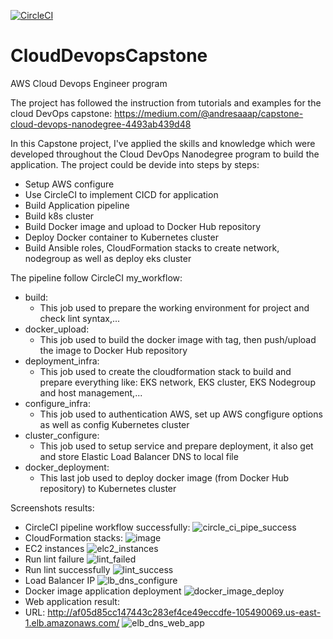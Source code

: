[![CircleCI](https://circleci.com/gh/ThinhMDITPTIT/CloudDevopsCapstone/tree/main.svg?style=svg)](https://circleci.com/gh/ThinhMDITPTIT/CloudDevopsCapstone/tree/main)

# CloudDevopsCapstone
AWS Cloud Devops Engineer program

The project has followed the instruction from tutorials and examples for the cloud DevOps capstone:
https://medium.com/@andresaaap/capstone-cloud-devops-nanodegree-4493ab439d48

In this Capstone project, I've applied the skills and knowledge which were developed throughout the Cloud DevOps Nanodegree program to build the application. The project could be devide into steps by steps:
- Setup AWS configure
- Use CircleCI to implement CICD for application
- Build Application pipeline
- Build k8s cluster
- Build Docker image and upload to Docker Hub repository
- Deploy Docker container to Kubernetes cluster
- Build Ansible roles, CloudFormation stacks to create network, nodegroup as well as deploy eks cluster

The pipeline follow CircleCI my_workflow:
- build:
	+ This job used to prepare the working environment for project and check lint syntax,...
- docker_upload:
	+ This job used to build the docker image with tag, then push/upload the image to Docker Hub repository
- deployment_infra:
	+ This job used to create the cloudformation stack to build and prepare everything like: EKS network, EKS cluster, EKS Nodegroup and host management,...
- configure_infra:
	+ This job used to authentication AWS, set up AWS congfigure options as well as config Kubernetes cluster
- cluster_configure:
	+ This job used to setup service and prepare deployment, it also get and store Elastic Load Balancer DNS to local file
- docker_deployment:
	+ This last job used to deploy docker image (from Docker Hub repository) to Kubernetes cluster

Screenshots results:
- CircleCI pipeline workflow successfully:
![circle_ci_pipe_success](https://user-images.githubusercontent.com/56442337/174252236-1cc092aa-dfd4-48b6-ba1e-277214eea34b.png)
- CloudFormation stacks:
![image](https://user-images.githubusercontent.com/56442337/174250594-6c350b9c-5ccb-46ee-9b6a-03e1504202a5.png)
- EC2 instances
![elc2_instances](https://user-images.githubusercontent.com/56442337/174251220-3cf98202-b807-4a07-8086-efeb84e7d795.png)
- Run lint failure
![lint_failed](https://user-images.githubusercontent.com/56442337/174251298-4b935aa7-7557-42fa-9d01-45ec3fff4cf4.png)
- Run lint successfully
![lint_success](https://user-images.githubusercontent.com/56442337/174251393-facf6d2e-9224-4e0f-8554-789eebd6d3a4.png)
- Load Balancer IP
![lb_dns_configure](https://user-images.githubusercontent.com/56442337/174251609-e4a6ada0-70e4-4e1c-b2d0-84c8422e0623.png)
- Docker image application deployment
![docker_image_deploy](https://user-images.githubusercontent.com/56442337/174251750-fe467c49-b66e-4662-a381-1c0eb99cb7db.png)
- Web application result:
- URL: http://af05d85cc147443c283ef4ce49eccdfe-105490069.us-east-1.elb.amazonaws.com/
![elb_dns_web_app](https://user-images.githubusercontent.com/56442337/174251897-b29a46ad-4de3-4947-abba-2c3eefc67fb0.png)
